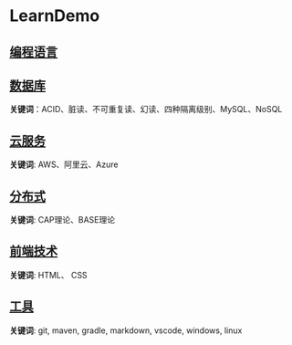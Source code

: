 # LearnDemo

## [编程语言](./language/language.md)

## [数据库](./computer/database/database.md)

**关键词**：ACID、脏读、不可重复读、幻读、四种隔离级别、MySQL、NoSQL

## [云服务](./computer/cloud/cloud.md)

**关键词**: AWS、阿里云、Azure

## [分布式](./computer/distributed/分布式.md)

**关键词**: CAP理论、BASE理论

## [前端技术](./computer/front/front.md)

**关键词**: HTML、 CSS

## [工具](/tools/tools.md)

**关键词**: git, maven, gradle, markdown, vscode, windows, linux
